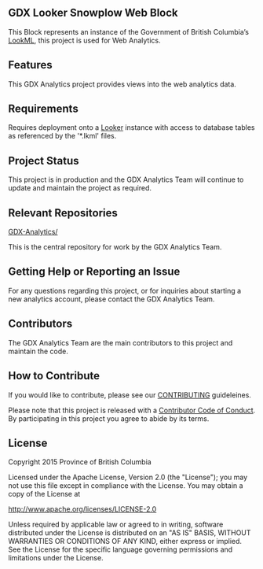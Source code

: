## GDX Looker Snowplow Web Block

This Block represents an instance of the Government of British Columbia’s [LookML](https://docs.looker.com/data-modeling/learning-lookml/what-is-lookml), this project is used for Web Analytics. 

## Features

This GDX Analytics project provides views into the web analytics data. 

## Requirements
 
Requires deployment onto a [Looker](https://looker.com/) instance with access to database tables as referenced by the '*.lkml' files.

## Project Status

This project is in production and the GDX Analytics Team will continue to update and maintain the project as required.
 
## Relevant Repositories
[GDX-Analytics/](https://github.com/bcgov/GDX-Analytics/)

This is the central repository for work by the GDX Analytics Team.

## Getting Help or Reporting an Issue
 
For any questions regarding this project, or for inquiries about starting a new analytics account, please contact the GDX Analytics Team.

## Contributors
 
The GDX Analytics Team are the main contributors to this project and maintain the code.

## How to Contribute

If you would like to contribute, please see our [CONTRIBUTING](CONTRIBUTING.md) guideleines.

Please note that this project is released with a [Contributor Code of Conduct](CODE_OF_CONDUCT.md). By participating in this project you agree to abide by its terms.
 
## License

Copyright 2015 Province of British Columbia

Licensed under the Apache License, Version 2.0 (the "License");
you may not use this file except in compliance with the License.
You may obtain a copy of the License at

   http://www.apache.org/licenses/LICENSE-2.0

Unless required by applicable law or agreed to in writing, software
distributed under the License is distributed on an "AS IS" BASIS,
WITHOUT WARRANTIES OR CONDITIONS OF ANY KIND, either express or implied.
See the License for the specific language governing permissions and limitations under the License.
